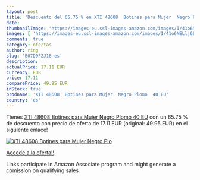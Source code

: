 ```yaml
---
layout: post
title: 'Descuento del 65.75 % en XTI 48608  Botines para Mujer  Negro Plo'
date: 
thumbnailImage: 'https://images-eu.ssl-images-amazon.com/images/I/41o6NELlj6L._SL200_.jpg'
images: [ 'https://images-eu.ssl-images-amazon.com/images/I/41o6NELlj6L._SL200_.jpg' ]
comments: true
category: ofertas
author: ring
slug: 'B07D9FZJ18-es'
description:
actualPrice: 17.11 EUR
currency: EUR
price: 17.11
comparePrice: 49.95 EUR
inStock: true
prodname: 'XTI 48608  Botines para Mujer  Negro Plomo  40 EU'
country: 'es'
---
```


Tienes [XTI 48608  Botines para Mujer  Negro Plomo  40 EU](https://www.amazon.es/dp/B07D9FZJ18/?tag=tolees-21) con un 65.75 % de descuento con precio de oferta de 17.11 EUR (original: 49.95 EUR) en el siguiente enlace!

[![XTI 48608  Botines para Mujer  Negro Plo](https://images-eu.ssl-images-amazon.com/images/I/41o6NELlj6L._SL200_.jpg)](https://www.amazon.es/dp/B07D9FZJ18/?tag=tolees-21)

[Accede a la oferta!!](https://www.amazon.es/dp/B07D9FZJ18/?tag=tolees-21)

Links participate in Amazon Associate program and might generate a comission on qualifying sales


